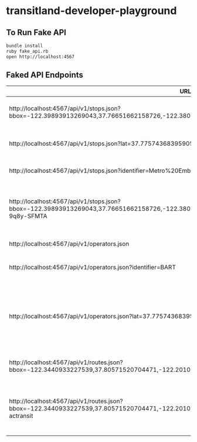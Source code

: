 # transitland-developer-playground

## To Run Fake API

````bash
bundle install
ruby fake_api.rb
open http://localhost:4567
````

## Faked API Endpoints

URL | Description
--- | -----------
http://localhost:4567/api/v1/stops.json?bbox=-122.39893913269043,37.76651662158726,-122.38070011138915,37.77178331201861 | all stops within bounding box
http://localhost:4567/api/v1/stops.json?lat=37.77574368395905&lon=-122.41366982460022&r=200 | all stops within radius of point
http://localhost:4567/api/v1/stops.json?identifier=Metro%20Embarcadero%20Station | find stops by `identifier`
http://localhost:4567/api/v1/stops.json?bbox=-122.39893913269043,37.76651662158726,-122.38070011138915,37.77178331201861&servedByOperator=o-9q8y-SFMTA | all stops within bounding box served by operator with Onestop ID
http://localhost:4567/api/v1/operators.json | all operators
http://localhost:4567/api/v1/operators.json?identifier=BART | find operators by `identifier`
http://localhost:4567/api/v1/operators.json?lat=37.77574368395905&lon=-122.41366982460022 | all operators with that point in their service area (convex hull)
http://localhost:4567/api/v1/routes.json?bbox=-122.3440933227539,37.80571520704471,-122.20109939575194,37.90208416548882 | all routes within bounding box
http://localhost:4567/api/v1/routes.json?bbox=-122.3440933227539,37.80571520704471,-122.20109939575194,37.90208416548882&operatedBy=o-9q9-actransit | all routes within bounding box served by operator with Onestop ID
